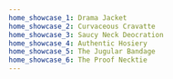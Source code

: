 ```yaml
---
home_showcase_1: Drama Jacket
home_showcase_2: Curvaceous Cravatte
home_showcase_3: Saucy Neck Deocration
home_showcase_4: Authentic Hosiery
home_showcase_5: The Jugular Bandage
home_showcase_6: The Proof Necktie
---
```

